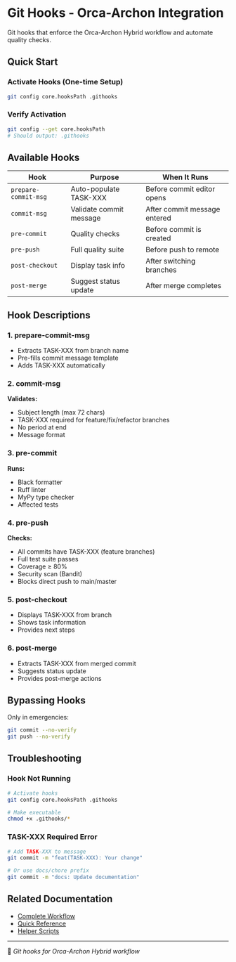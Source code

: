 # Git Hooks - Orca-Archon Integration

Git hooks that enforce the Orca-Archon Hybrid workflow and automate quality checks.

## Quick Start

### Activate Hooks (One-time Setup)
```bash
git config core.hooksPath .githooks
```

### Verify Activation
```bash
git config --get core.hooksPath
# Should output: .githooks
```

## Available Hooks

| Hook | Purpose | When It Runs |
|------|---------|--------------|
| `prepare-commit-msg` | Auto-populate TASK-XXX | Before commit editor opens |
| `commit-msg` | Validate commit message | After commit message entered |
| `pre-commit` | Quality checks | Before commit is created |
| `pre-push` | Full quality suite | Before push to remote |
| `post-checkout` | Display task info | After switching branches |
| `post-merge` | Suggest status update | After merge completes |

## Hook Descriptions

### 1. prepare-commit-msg
- Extracts TASK-XXX from branch name
- Pre-fills commit message template
- Adds TASK-XXX automatically

### 2. commit-msg
**Validates:**
- Subject length (max 72 chars)
- TASK-XXX required for feature/fix/refactor branches
- No period at end
- Message format

### 3. pre-commit
**Runs:**
- Black formatter
- Ruff linter
- MyPy type checker
- Affected tests

### 4. pre-push
**Checks:**
- All commits have TASK-XXX (feature branches)
- Full test suite passes
- Coverage ≥ 80%
- Security scan (Bandit)
- Blocks direct push to main/master

### 5. post-checkout
- Displays TASK-XXX from branch
- Shows task information
- Provides next steps

### 6. post-merge
- Extracts TASK-XXX from merged commit
- Suggests status update
- Provides post-merge actions

## Bypassing Hooks

Only in emergencies:
```bash
git commit --no-verify
git push --no-verify
```

## Troubleshooting

### Hook Not Running
```bash
# Activate hooks
git config core.hooksPath .githooks

# Make executable
chmod +x .githooks/*
```

### TASK-XXX Required Error
```bash
# Add TASK-XXX to message
git commit -m "feat(TASK-XXX): Your change"

# Or use docs/chore prefix
git commit -m "docs: Update documentation"
```

## Related Documentation

- [Complete Workflow](../.github/WORKFLOW.md)
- [Quick Reference](../.github/QUICK_REFERENCE.md)
- [Helper Scripts](../scripts/git-helpers/README.md)

---

🤖 _Git hooks for Orca-Archon Hybrid workflow_
